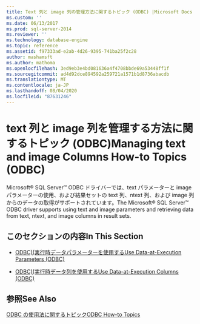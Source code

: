 ```yaml
---
title: Text 列と image 列の管理方法に関するトピック (ODBC) |Microsoft Docs
ms.custom: ''
ms.date: 06/13/2017
ms.prod: sql-server-2014
ms.reviewer: ''
ms.technology: database-engine
ms.topic: reference
ms.assetid: f97333ad-e2ab-4d26-9395-741ba25f2c28
author: mashamsft
ms.author: mathoma
ms.openlocfilehash: 3ed9eb3e4bd081636a4f4708bbde69a53448ff1f
ms.sourcegitcommit: ad4d92dce894592a259721a1571b1d8736abacdb
ms.translationtype: MT
ms.contentlocale: ja-JP
ms.lasthandoff: 08/04/2020
ms.locfileid: "87631246"
---
```

# <a name="managing-text-and-image-columns-how-to-topics-odbc"></a><span data-ttu-id="e1898-102">text 列と image 列を管理する方法に関するトピック (ODBC)</span><span class="sxs-lookup"><span data-stu-id="e1898-102">Managing text and image Columns How-to Topics (ODBC)</span></span>
  <span data-ttu-id="e1898-103">Microsoft® SQL Server™ ODBC ドライバーでは、text パラメーターと image パラメーターの使用、および結果セットの text 列、ntext 列、および image 列からのデータの取得がサポートされています。</span><span class="sxs-lookup"><span data-stu-id="e1898-103">The Microsoft® SQL Server™ ODBC driver supports using text and image parameters and retrieving data from text, ntext, and image columns in result sets.</span></span>  
  
## <a name="in-this-section"></a><span data-ttu-id="e1898-104">このセクションの内容</span><span class="sxs-lookup"><span data-stu-id="e1898-104">In This Section</span></span>  
  
-   [<span data-ttu-id="e1898-105">ODBC&#41;&#40;実行時データパラメーターを使用する</span><span class="sxs-lookup"><span data-stu-id="e1898-105">Use Data-at-Execution Parameters &#40;ODBC&#41;</span></span>](../../relational-databases/native-client-odbc-how-to/managing-text-and-image-columns-use-data-at-execution-parameters.md)  
  
-   [<span data-ttu-id="e1898-106">ODBC&#41;&#40;実行時データ列を使用する</span><span class="sxs-lookup"><span data-stu-id="e1898-106">Use Data-at-Execution Columns &#40;ODBC&#41;</span></span>](../../relational-databases/native-client-odbc-how-to/managing-text-and-image-columns-use-data-at-execution-columns.md)  
  
## <a name="see-also"></a><span data-ttu-id="e1898-107">参照</span><span class="sxs-lookup"><span data-stu-id="e1898-107">See Also</span></span>  
 [<span data-ttu-id="e1898-108">ODBC の使用法に関するトピック</span><span class="sxs-lookup"><span data-stu-id="e1898-108">ODBC How-to Topics</span></span>](../../relational-databases/native-client-odbc-how-to/odbc-how-to-topics.md)  
  
  
